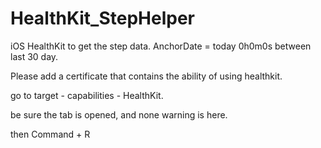 # HealthKit_StepHelper
iOS HealthKit to get the step data. AnchorDate = today 0h0m0s between last 30 day.

Please add a certificate that contains the ability of using healthkit.

go to target - capabilities - HealthKit.

be sure the tab is opened, and none warning is here.

then Command + R
